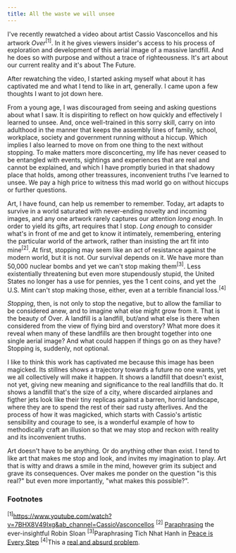 ```yaml
---
title: All the waste we will unsee
---
```


I've recently rewatched a video about artist Cassio Vasconcellos and his artwork _Over_<sup>[1]</sup>. In it he gives viewers insider's access to his process of exploration and development of this aerial image of a massive landfill. And he does so with purpose and without a trace of righteousness. It's art about our current reality and it's about The Future.

After rewatching the video, I started asking myself what about it has captivated me and what I tend to like in art, generally. I came upon a few thoughts I want to jot down here.

From a young age, I was discouraged from seeing and asking questions about what I saw. It is dispiriting to reflect on how quickly and effectively I learned to unsee. And, once well-trained in this sorry skill, carry on into adulthood in the manner that keeps the assembly lines of family, school, workplace, society and government running without a hiccup. Which implies I also learned to move on from one thing to the next without stopping. To make matters more disconcerting, my life has never ceased to be entangled with events, sightings and experiences that are real and cannot be explained, and which I have promptly buried in that shadowy place that holds, among other treassures, inconvenient truths I've learned to unsee. We pay a high price to witness this mad world go on without hiccups or further questions.

Art, I have found, can help us remember to remember. Today, art adapts to survive in a world saturated with never-ending novelty and incoming images, and any one artwork rarely captures our attention _long enough_. In order to yield its gifts, art requires that I stop. _Long enough_ to consider what's in front of me and get to know it intimately, remembering, entering the particular world of the artwork, rather than insisting the art fit into mine<sup>[2]</sup>. At first, stopping may seem like an act of resistance against the modern world, but it is not. Our survival depends on it. We have more than 50,000 nuclear bombs and yet we can't stop making them<sup>[3]</sup>. Less existentially threatening but even more stupendously stupid, the United States no longer has a use for pennies, yes the 1 cent coins, and yet the U.S. Mint can't stop making those, either, even at a terrible financial loss.<sup>[4]</sup>

_Stopping_, then, is not only to stop the negative, but to allow the familiar to be considered anew, and to imagine what else might grow from it. That is the beauty of Over. A landfill is a landfill, but/and what else is there when considered from the view of flying bird and overstory? What more does it reveal when many of these landfills are then brought together into one single aerial image? And what could happen if things go on as they have? Stopping is, suddenly, not optional.

I like to think this work has captivated me because this image has been magicked. Its stillnes shows a trajectory towards a future no one wants, yet we all collectively will make it happen. It shows a landfill that doesn't exist, not yet, giving new meaning and significance to the real landfills that do. It shows a landfill that's the size of a city, where discarded airplanes and figther jets look like their tiny replicas against a barren, horrid landscape, where they are to spend the rest of their sad rusty afterlives. And the process of how it was magicked, which starts with Cassio's artistic sensibility and courage to see, is a wonderful example of how to methodically craft an illusion so that we may stop and reckon with reality and its inconvenient truths.

Art doesn't have to be anything. Or do anything other than exist. I tend to like art that makes me stop and look, and invites my imagination to play. Art that is witty and draws a smile in the mind, however grim its subject and grave its consequences. Over makes me ponder on the question "is this real?" but even more importantly, "what makes this possible?".

### Footnotes

<sup>[1]</sup>https://www.youtube.com/watch?v=7BHX8V49Ixg&ab_channel=CassioVasconcellos
<sup>[2]</sup> [Paraphrasing](<https://www.robinsloan.com/newsletters/like-likes-like/#:~:text=What%20happened%20(and%20this%20always%20presages%20a%20good%20expe%C2%ADri%C2%ADence%20with%20art)%20was%20that%20I%C2%A0surrendered%20to%20the%20strangeness%2C%20and%20the%20strange%C2%ADness%20started%20to%20make%20sense.%20I%C2%A0entered%20OOF%E2%80%99s%20world%2C%20rather%20than%20insisting%20the%20band%20fit%20into%20mine%2C%20which%20is%2C%20of%20course%2C%20the%20demand%20of%20the%20Spotify%C2%A0playlist>) the ever-insightful Robin Sloan
<sup>[3]</sup>Paraphrasing Tich Nhat Hanh in [Peace is Every Step](https://bookshop.org/p/books/peace-is-every-step-the-path-of-mindfulness-in-everyday-life-thich-nhat-hanh/8356129)
<sup>[4]</sup>This a [real and absurd problem](https://www.nytimes.com/2024/09/01/magazine/worthless-pennies-united-states-economy.html).
